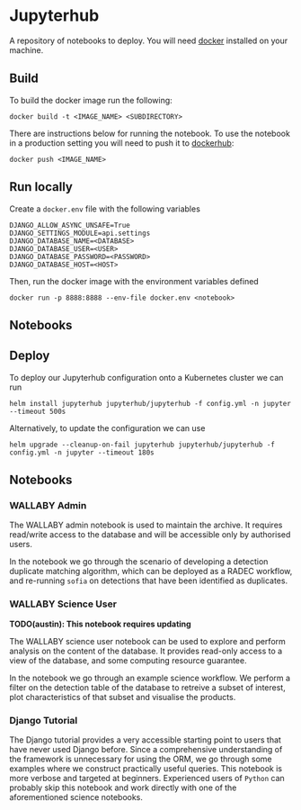 # Jupyterhub

A repository of notebooks to deploy. You will need [docker](https://www.docker.com/) installed on your machine.

## Build

To build the docker image run the following:

```
docker build -t <IMAGE_NAME> <SUBDIRECTORY>
```

There are instructions below for running the notebook. To use the notebook in a production setting you will need to push it to [dockerhub](https://www.docker.com/products/docker-hub):

```
docker push <IMAGE_NAME>
```

## Run locally

Create a `docker.env` file with the following variables

```
DJANGO_ALLOW_ASYNC_UNSAFE=True
DJANGO_SETTINGS_MODULE=api.settings
DJANGO_DATABASE_NAME=<DATABASE>
DJANGO_DATABASE_USER=<USER>
DJANGO_DATABASE_PASSWORD=<PASSWORD>
DJANGO_DATABASE_HOST=<HOST>
```

Then, run the docker image with the environment variables defined

```
docker run -p 8888:8888 --env-file docker.env <notebook>
```

## Notebooks

## Deploy 

To deploy our Jupyterhub configuration onto a Kubernetes cluster we can run

```
helm install jupyterhub jupyterhub/jupyterhub -f config.yml -n jupyter --timeout 500s
```

Alternatively, to update the configuration we can use

```
helm upgrade --cleanup-on-fail jupyterhub jupyterhub/jupyterhub -f config.yml -n jupyter --timeout 180s
```

## Notebooks

### WALLABY Admin

The WALLABY admin notebook is used to maintain the archive. It requires read/write access to the database and will be accessible only by authorised users. 

In the notebook we go through the scenario of developing a detection duplicate matching algorithm, which can be deployed as a RADEC workflow, and re-running `sofia` on detections that have been identified as duplicates.

### WALLABY Science User

**TODO(austin): This notebook requires updating**

The WALLABY science user notebook can be used to explore and perform analysis on the content of the database. It provides read-only access to a view of the database, and some computing resource guarantee.

In the notebook we go through an example science workflow. We perform a filter on the detection table of the database to retreive a subset of interest, plot characteristics of that subset and visualise the products.

### Django Tutorial

The Django tutorial provides a very accessible starting point to users that have never used Django before. Since a comprehensive understanding of the framework is unnecessary for using the ORM, we go through some examples where we construct practically useful queries. This notebook is more verbose and targeted at beginners. Experienced users of `Python` can probably skip this notebook and work directly with one of the aforementioned science notebooks.
